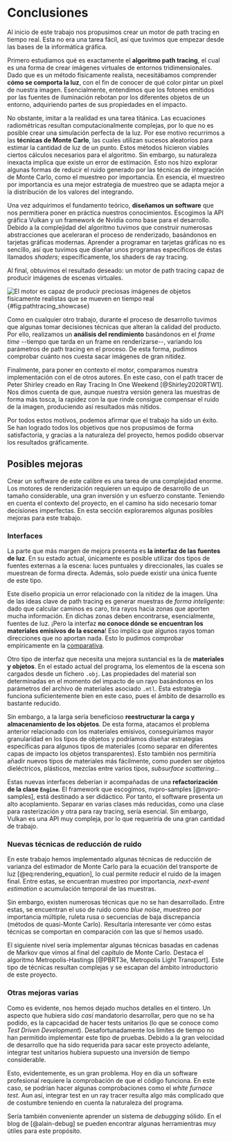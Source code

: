# Conclusiones

Al inicio de este trabajo nos propusimos crear un motor de path tracing en tiempo real. Esta no era una tarea fácil, así que tuvimos que empezar desde las bases de la informática gráfica.

Primero estudiamos qué es exactamente el **algoritmo path tracing**, el cual es una forma de crear imágenes virtuales de entornos tridimensionales. Dado que es un método físicamente realista, necesitábamos comprender **cómo se comporta la luz**, con el fin de conocer de qué color pintar un píxel de nuestra imagen. Esencialmente, entendimos que los fotones emitidos por las fuentes de iluminación rebotan por los diferentes objetos de un entorno, adquiriendo partes de sus propiedades en el impacto.

No obstante, imitar a la realidad es una tarea titánica. Las ecuaciones radiométricas resultan computacionalmente complejas, por lo que no es posible crear una simulación perfecta de la luz. Por ese motivo recurrimos a las **técnicas de Monte Carlo**, las cuales utilizan sucesos aleatorios para estimar la cantidad de luz de un punto. Estos métodos hicieron viables ciertos cálculos necesarios para el algoritmo. Sin embargo, su naturaleza inexacta implica que existe un error de estimación. Esto nos hizo explorar algunas formas de reducir el ruido generado por las técnicas de integración de Monte Carlo, como el muestreo por importancia. En esencia, el muestreo por importancia es una mejor estrategia de muestreo que se adapta mejor a la distribución de los valores del integrando.

Una vez adquirimos el fundamento teórico, **diseñamos un software** que nos permitiera poner en práctica nuestros conocimientos. Escogimos la API gráfica Vulkan y un framework de Nvidia como base para el desarrollo. Debido a la complejidad del algoritmo tuvimos que construir numerosas abstracciones que aceleraran el proceso de renderizado, basándonos en tarjetas gráficas modernas. Aprender a programar en tarjetas gráficas no es sencillo, así que tuvimos que diseñar unos programas específicos de éstas llamados *shaders*; específicamente, los shaders de ray tracing.

Al final, obtuvimos el resultado deseado: un motor de path tracing capaz de producir imágenes de escenas virtuales.

![El motor es capaz de producir preciosas imágenes de objetos físicamente realistas que se mueven en tiempo real](./img/06/Showcase.png){#fig:pathtracing_showcase}

Como en cualquier otro trabajo, durante el proceso de desarrollo tuvimos que algunas tomar decisiones técnicas que alteran la calidad del producto. Por ello, realizamos un **análisis del rendimiento** basándonos en el *frame time* --tiempo que tarda en un frame en renderizarse--, variando los parámetros de path tracing en el proceso. De esta forma, pudimos comprobar cuánto nos cuesta sacar imágenes de gran nitidez.

Finalmente, para poner en contexto el motor, comparamos nuestra implementación con el de otros autores. En este caso, con el path tracer de Peter Shirley creado en Ray Tracing In One Weekend [@Shirley2020RTW1]. Nos dimos cuenta de que, aunque nuestra versión genera las muestras de forma más tosca, la rapidez con la que rinde consigue compensar el ruido de la imagen, produciendo así resultados más nítidos.

Por todos estos motivos, podemos afirmar que el trabajo ha sido un éxito. Se han logrado todos los objetivos que nos propusimos de forma satisfactoria, y gracias a la naturaleza del proyecto, hemos podido observar los resultados gráficamente.

## Posibles mejoras

Crear un software de este calibre es una tarea de una complejidad enorme. Los motores de renderización requieren un equipo de desarrollo de un tamaño considerable, una gran inversión y un esfuerzo constante. Teniendo en cuenta el contexto del proyecto, en el camino ha sido necesario tomar decisiones imperfectas. En esta sección exploraremos algunas posibles mejoras para este trabajo.

### Interfaces

La parte que más margen de mejora presenta es **la interfaz de las fuentes de luz**. En su estado actual, únicamente es posible utilizar dos tipos de fuentes externas a la escena: luces puntuales y direccionales, las cuales se muestrean de forma directa. Además, solo puede existir una única fuente de este tipo.

Este diseño propicia un error relacionado con la nitidez de la imagen. Una de las ideas clave de path tracing es generar muestras de *forma inteligente*: dado que calcular caminos es caro, tira rayos hacia zonas que aporten mucha información. En dichas zonas deben encontrarse, esencialmente, fuentes de luz. ¡Pero la interfaz **no conoce dónde se encuentran los materiales emisivos de la escena**! Eso implica que algunos rayos toman direcciones que no aportan nada. Esto lo pudimos comprobar empíricamente en la [comparativa](#comparativa-con-in-one-weekend).

Otro tipo de interfaz que necesita una mejora sustancial es la de **materiales y objetos**. En el estado actual del programa, los elementos de la escena son cargados desde un fichero `.obj`. Las propiedades del material son determinadas en el momento del impacto de un rayo basándonos en los parámetros del archivo de materiales asociado `.mtl`. Esta estrategia funciona suficientemente bien en este caso, pues el ámbito de desarrollo es bastante reducido.

Sin embargo, a la larga sería beneficioso **reestructurar la carga y almacenamiento de los objetos**. De esta forma, atacamos el problema anterior relacionado con los materiales emisivos, conseguiríamos mayor granularidad en los tipos de objetos y podríamos diseñar estrategias específicas para algunos tipos de materiales (como separar en diferentes capas de impacto los objetos transparentes). Esto también nos permitiría añadir nuevos tipos de materiales más fácilmente, como pueden ser objetos dieléctricos, plásticos, mezclas entre varios tipos, *subsurface scattering*...

Estas nuevas interfaces deberían ir acompañadas de una **refactorización de la clase `Engine`**. El framework que escogimos, nvpro-samples [@nvpro-samples], está destinado a ser didáctico. Por tanto, el software presenta un alto acoplamiento. Separar en varias clases más reducidas, como una clase para rasterización y otra para ray tracing, sería esencial. Sin embargo, Vulkan es una API muy compleja, por lo que requeriría de una gran cantidad de trabajo.

### Nuevas técnicas de reducción de ruido

En este trabajo hemos implementado algunas técnicas de reducción de varianza del estimador de Monte Carlo para la ecuación del transporte de luz [@eq:rendering_equation], lo cual permite reducir el ruido de la imagen final. Entre estas, se encuentran muestreo por importancia, *next-event estimation* o acumulación temporal de las muestras.

Sin embargo, existen numerosas técnicas que no se han desarrollado. Entre estas, se encuentran el uso de ruido como *blue noise*, muestreo por importancia múltiple, ruleta rusa o secuencias de baja discrepancia (métodos de quasi-Monte Carlo).  Resultaría interesante ver cómo estas técnicas se comportan en comparación con las que sí hemos usado.

El siguiente nivel sería implementar algunas técnicas basadas en cadenas de Markov que vimos al final del capítulo de Monte Carlo. Destaca el algoritmo Metropolis-Hastings [@PBRT3e, Metropolis Light Transport]. Este tipo de técnicas resultan complejas y se escapan del ámbito introductorio de este proyecto.

### Otras mejoras varias

Como es evidente, nos hemos dejado muchos detalles en el tintero. Un aspecto que hubiera sido *casi* mandatorio desarrollar, pero que no se ha podido, es la capcacidad de hacer tests unitarios (lo que se conoce como *Test Driven Development*). Desafortunadamente los límites de tiempo no han permitido implementar este tipo de pruebas. Debido a la gran velocidad de desarrollo que ha sido requerida para sacar este proyecto adelante, integrar test unitarios hubiera supuesto una inversión de tiempo considerable.

Esto, evidentemente, es un gran problema. Hoy en día un software profesional requiere la comprobación de que el código funciona. En este caso, se podrían hacer algunas comprobaciones como el *white furnace test*. Aun así, integrar test en un ray tracer resulta algo más complicado que de costumbre teniendo en cuenta la naturaleza del programa.

Sería también conveniente aprender un sistema de *debugging* sólido. En el blog de [@alain-debug] se pueden encontrar algunas herramientras muy útiles para este propósito.